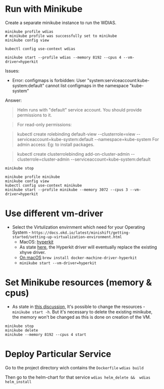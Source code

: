 # Run with Minikube

Create a separate minikube instance to run the WDIAS.
```
minikube profile wdias
# minikube profile was successfully set to minikube
minikube config view

kubectl config use-context wdias

minikube start --profile wdias --memory 8192 --cpus 4 --vm-driver=hyperkit
```
Issues:
- Error: configmaps is forbidden: User "system:serviceaccount:kube-system:default" cannot list configmaps in the namespace "kube-system"

Answer: 
> Helm runs with "default" service account. You should provide permissions to it.

> For read-only permissions:

> kubectl create rolebinding default-view --clusterrole=view --serviceaccount=kube-system:default --namespace=kube-system
For admin access: Eg: to install packages.

> kubectl create clusterrolebinding add-on-cluster-admin --clusterrole=cluster-admin --serviceaccount=kube-system:default

```
minikube stop

minikube profile minikube
minikube config view
kubectl config use-context minikube
minikube start --profile minikube --memory 3072 --cpus 3 --vm-driver=hyperkit
```

# Use different vm-driver
- Select the Virtulization envirnment which need for your Operating System - `https://docs.okd.io/latest/minishift/getting-started/setting-up-virtualization-environment.html`
  - MacOS: [hyperkit](https://docs.okd.io/latest/minishift/getting-started/setting-up-virtualization-environment.html#setting-up-hyperkit-driver)
  - As state [here](https://github.com/kubernetes/minikube/blob/master/docs/drivers.md#hyperkit-driver), the Hyperkit driver will eventually replace the existing xhyve driver.
  - [On macOS](https://gist.github.com/inadarei/7c4f4340d65b0cc90d42d6382fb63130#gistcomment-2315322) `brew install docker-machine-driver-hyperkit`
  - `minikube start --vm-driver=hyperkit`

# Set Minikube resources (memory & cpus)
- As state in [this discussion](https://github.com/kubernetes/minikube/issues/567), It's possible to change the resources - `minikube start -h`.
But it's necessary to delete the existing minikube, the memory won't be changed as this is done on creation of the VM. 
```
minikube stop
minikube delete
minikube --memory 8192 --cpus 4 start
```


# Deploy Particular Service

Go to the project directory wich contains the `Dockerfile`
`wdias build`

Then go to the helm-chart for that service
`wdias helm_delete &&  wdias helm_install`
